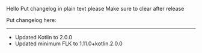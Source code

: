 Hello
Put changelog in plain text please
Make sure to clear after release

Put changelog here:

-----------------
- Updated Kotlin to 2.0.0
- Updated minimum FLK to 1.11.0+kotlin.2.0.0
